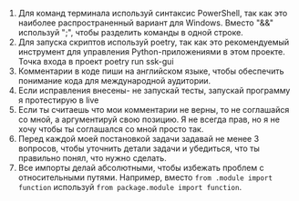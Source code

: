 1. Для команд терминала используй синтаксис PowerShell, так как это наиболее распространенный вариант для Windows. Вместо "&&" используй ";", чтобы разделить команды в одной строке.
2. Для запуска скриптов используй poetry, так как это рекомендуемый инструмент для управления Python-приложениями в этом проекте. Точка входа в проект poetry run ssk-gui
3. Комментарии в коде пиши на английском языке, чтобы обеспечить понимание кода для международной аудитории.
4. Если исправления внесены- не запускай тесты, запускай программу я протестирую в live
5. Если ты считаешь что мои комментарии не верны, то не соглашайся со мной, а аргументируй свою позицию. Я не всегда прав, но я не хочу чтобы ты соглашался со мной просто так.
6. Перед каждой моей постановкой задачи задавай не менее 3 вопросов, чтобы уточнить детали задачи и убедиться, что ты правильно понял, что нужно сделать.
7. Все импорты делай абсолютными, чтобы избежать проблем с относительными путями. Например, вместо `from .module import function` используй `from package.module import function`.